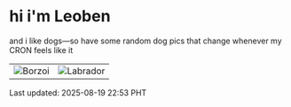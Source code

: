 # hi i'm Leoben

and i like dogs—so have some random dog pics that change whenever my CRON feels like it

|  |  |
|--------|----------|
| ![Borzoi](https://random-dog-vercel.vercel.app/api/random-borzoi?v=1755615190) | ![Labrador](https://random-dog-vercel.vercel.app/api/random-labrador?v=1755615190) |

Last updated: 2025-08-19 22:53 PHT
